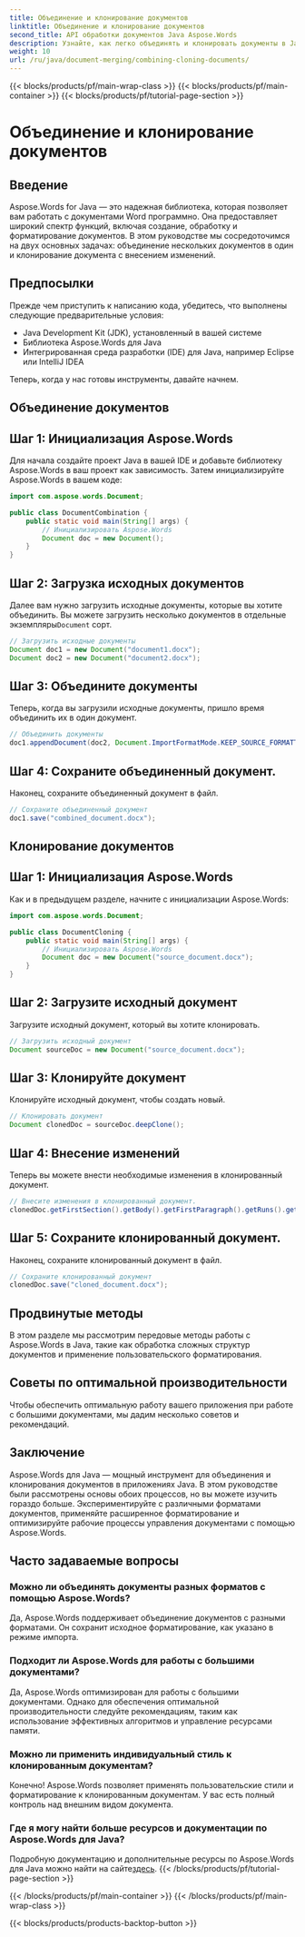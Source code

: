 ```yaml
---
title: Объединение и клонирование документов
linktitle: Объединение и клонирование документов
second_title: API обработки документов Java Aspose.Words
description: Узнайте, как легко объединять и клонировать документы в Java с помощью Aspose.Words. Это пошаговое руководство охватывает все, что вам нужно знать.
weight: 10
url: /ru/java/document-merging/combining-cloning-documents/
---
```


{{< blocks/products/pf/main-wrap-class >}}
{{< blocks/products/pf/main-container >}}
{{< blocks/products/pf/tutorial-page-section >}}

# Объединение и клонирование документов


## Введение

Aspose.Words for Java — это надежная библиотека, которая позволяет вам работать с документами Word программно. Она предоставляет широкий спектр функций, включая создание, обработку и форматирование документов. В этом руководстве мы сосредоточимся на двух основных задачах: объединение нескольких документов в один и клонирование документа с внесением изменений.

## Предпосылки

Прежде чем приступить к написанию кода, убедитесь, что выполнены следующие предварительные условия:

- Java Development Kit (JDK), установленный в вашей системе
- Библиотека Aspose.Words для Java
- Интегрированная среда разработки (IDE) для Java, например Eclipse или IntelliJ IDEA

Теперь, когда у нас готовы инструменты, давайте начнем.

## Объединение документов

## Шаг 1: Инициализация Aspose.Words

Для начала создайте проект Java в вашей IDE и добавьте библиотеку Aspose.Words в ваш проект как зависимость. Затем инициализируйте Aspose.Words в вашем коде:

```java
import com.aspose.words.Document;

public class DocumentCombination {
    public static void main(String[] args) {
        // Инициализировать Aspose.Words
        Document doc = new Document();
    }
}
```

## Шаг 2: Загрузка исходных документов

 Далее вам нужно загрузить исходные документы, которые вы хотите объединить. Вы можете загрузить несколько документов в отдельные экземпляры`Document` сорт.

```java
// Загрузить исходные документы
Document doc1 = new Document("document1.docx");
Document doc2 = new Document("document2.docx");
```

## Шаг 3: Объедините документы

Теперь, когда вы загрузили исходные документы, пришло время объединить их в один документ.

```java
// Объединить документы
doc1.appendDocument(doc2, Document.ImportFormatMode.KEEP_SOURCE_FORMATTING);
```

## Шаг 4: Сохраните объединенный документ.

Наконец, сохраните объединенный документ в файл.

```java
// Сохраните объединенный документ
doc1.save("combined_document.docx");
```

## Клонирование документов

## Шаг 1: Инициализация Aspose.Words

Как и в предыдущем разделе, начните с инициализации Aspose.Words:

```java
import com.aspose.words.Document;

public class DocumentCloning {
    public static void main(String[] args) {
        // Инициализировать Aspose.Words
        Document doc = new Document("source_document.docx");
    }
}
```

## Шаг 2: Загрузите исходный документ

Загрузите исходный документ, который вы хотите клонировать.

```java
// Загрузить исходный документ
Document sourceDoc = new Document("source_document.docx");
```

## Шаг 3: Клонируйте документ

Клонируйте исходный документ, чтобы создать новый.

```java
// Клонировать документ
Document clonedDoc = sourceDoc.deepClone();
```

## Шаг 4: Внесение изменений

Теперь вы можете внести необходимые изменения в клонированный документ.

```java
// Внесите изменения в клонированный документ.
clonedDoc.getFirstSection().getBody().getFirstParagraph().getRuns().get(0).setText("Modified Content");
```

## Шаг 5: Сохраните клонированный документ.

Наконец, сохраните клонированный документ в файл.

```java
// Сохраните клонированный документ
clonedDoc.save("cloned_document.docx");
```

## Продвинутые методы

В этом разделе мы рассмотрим передовые методы работы с Aspose.Words в Java, такие как обработка сложных структур документов и применение пользовательского форматирования.

## Советы по оптимальной производительности

Чтобы обеспечить оптимальную работу вашего приложения при работе с большими документами, мы дадим несколько советов и рекомендаций.

## Заключение

Aspose.Words для Java — мощный инструмент для объединения и клонирования документов в приложениях Java. В этом руководстве были рассмотрены основы обоих процессов, но вы можете изучить гораздо больше. Экспериментируйте с различными форматами документов, применяйте расширенное форматирование и оптимизируйте рабочие процессы управления документами с помощью Aspose.Words.

## Часто задаваемые вопросы

### Можно ли объединять документы разных форматов с помощью Aspose.Words?

Да, Aspose.Words поддерживает объединение документов с разными форматами. Он сохранит исходное форматирование, как указано в режиме импорта.

### Подходит ли Aspose.Words для работы с большими документами?

Да, Aspose.Words оптимизирован для работы с большими документами. Однако для обеспечения оптимальной производительности следуйте рекомендациям, таким как использование эффективных алгоритмов и управление ресурсами памяти.

### Можно ли применить индивидуальный стиль к клонированным документам?

Конечно! Aspose.Words позволяет применять пользовательские стили и форматирование к клонированным документам. У вас есть полный контроль над внешним видом документа.

### Где я могу найти больше ресурсов и документации по Aspose.Words для Java?

 Подробную документацию и дополнительные ресурсы по Aspose.Words для Java можно найти на сайте[здесь](https://reference.aspose.com/words/java/).
{{< /blocks/products/pf/tutorial-page-section >}}

{{< /blocks/products/pf/main-container >}}
{{< /blocks/products/pf/main-wrap-class >}}

{{< blocks/products/products-backtop-button >}}
